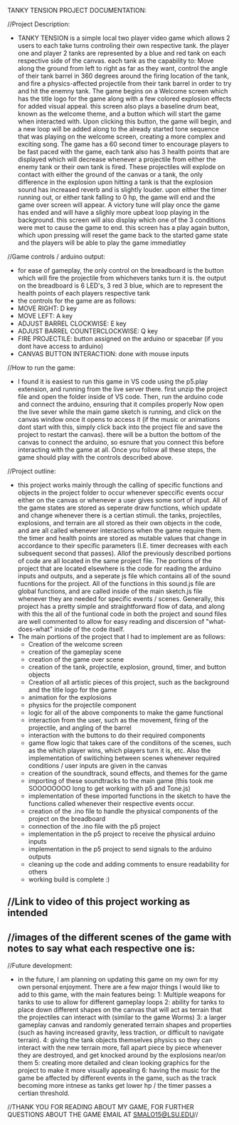 TANKY TENSION PROJECT DOCUMENTATION:

//Project Description:
-   TANKY TENSION is a simple local two player video game which allows 2 users to each take turns controling their own respective tank. the player one and player 2 tanks are represented by a blue and red tank on each respective side of the canvas.
    each tank as the capability to: Move along the ground from left to right as far as they want, control the angle of their tank barrel in 360 degrees around the firing location of the tank, and fire a physics-affected projectile from their tank barrel
    in order to try and hit the enemny tank. The game begins on a Welcome screen which has the title logo for the game along with a few colored explosion effects for added visual appeal. this screen also plays a baseline drum beat, known as the welcome theme,
    and a button which will start the game when interacted with. Upon clicking this button, the game will begin, and a new loop will be added along to the already started tone sequence that was playing on the welcome screen, creating a more complex and exciting song.
    The game has a 60 second timer to encourage players to be fast paced with the game, each tank also has 3 health points that are displayed which will decrease whenever a projectile from either the enemy tank or their own tank is fired. These projectiles will explode on contact with either
    the ground of the canvas or a tank, the only difference in the explosion upon hitting a tank is that the explosion sound has increased reverb and is slightly louder. upon either the timer running out, or either tank falling to 0 hp, the game will end and the game over
    screen will appear. A victory tune will play once the game has ended and will have a slighly more upbeat loop playing in the background. this screen will also display which one of the 3 conditions were met to cause the game to end. this screen has a play again button,
    which upon pressing will reset the game back to the started game state and the players will be able to play the game immediatley

//Game controls / arduino output:
- for ease of gameplay, the only control on the breadboard is the button which will fire the projectile from whichevers tanks turn it is. the output on the breadboard is 6 LED's, 3 red 3 blue, which are to represent the health points of each players respective tank
- the controls for the game are as follows:
-   MOVE RIGHT: D key
-   MOVE LEFT: A key
-   ADJUST BARREL CLOCKWISE: E key
-   ADJUST BARREL COUNTERCLOCKWISE: Q key
-   FIRE PROJECTILE: button assigned on the arduino or spacebar (if you dont have access to arduino)
-   CANVAS BUTTON INTERACTION: done with mouse inputs

//How to run the game:
-  I found it is easiest to run this game in VS code using the p5.play extension, and running from the live server there. first unzip the project file and open the folder inside of VS code. Then, run the arduino code and connect the arduino, ensuring that it compiles properly
   Now open the live sever while the main game sketch is running, and click on the canvas window once it opens to access it (if the music or animations dont start with this, simply click back into the project file and save the project to restart the canvas).
   there will be a button the bottom of the canvas to connect the arduino, so esnure that you connect this before interacting with the game at all. Once you follow all these steps, the game should play with the controls described above.
    
//Project outline: 
-  this project works mainly through the calling of specific functions and objects in the project folder to occur whenever speccific events occur either on the canvas or whenever a user gives some sort of input. All of the game states are stored as seperate draw functions,
   which update and change whenever there is a certian stimuli. the tanks, projectiles, explosions, and terrain are all stored as their own objects in the code, and are all called whenever interactions when the game require them. the timer and health points are stored as
   mutable values that change in accordance to their specific parameters (I.E. timer decreases with each subsequent second that passes). Allof the previously described portions of code are all located in the same project file. The portions of the project that are located
   elsewhere is the code for reading the arduino inputs and outputs, and a seperate js file which contains all of the sound fucntions for the project. All of the functions in this sound.js file are global functions, and are called inside of the main sketch.js file whenever
   they are needed for specific events / scenes. Generally, this project has a pretty simple and straightforward flow of data, and along with this the all of the funtional code in both the project and sound files are well commented to allow for easy reading and discersion
   of "what-does-what" inside of the code itself.
-  The main portions of the project that I had to implement are as follows:
    - Creation of the welcome screen
    - creation of the gameplay scene
    - creation of the game over scene
    - creation of the tank, projectile, explosion, ground, timer, and button objects
    - Creation of all artistic pieces of this project, such as the background and the title logo for the game 
    - animation for the explosions
    - physics for the projectile component
    - logic for all of the above components to make the game functional
    - interaction from the user, such as the movement, firing of the projectile, and angling of the barrel
    - interaction with the buttons to do their required components
    - game flow logic that takes care of the condiitons of the scenes, such as the which player wins, which players turn it is, etc. Also the implementation of switiching between scenes whenever required conditions / user inputs are given in the canvas
    - creation of the soundtrack, sound effects, and themes for the game
    - importing of these soundtracks to the main game (this took me SOOOOOOOO long to get working with p5 and Tone.js)
    - implementation of these imported functions in the sketch to have the functions called whenever their respective events occur.
    - creation of the .ino file to handle the physical components of the project on the  breadboard
    - connection of the .ino file with the p5 project
    - implementation in the p5 project to receive the physical arduino inputs
    - implementation in the p5 project to send signals to the arduino outputs
    - cleaning up the code and adding comments to ensure readability for others
    - working build is complete :)

//Link to video of this project working as intended
-  

//images of the different scenes of the game with notes to say what each respective one is: 
- 

//Future development:
-  in the future, I am planning on updating this game on my own for my own personal enjoyment. There are a few major things I would like to add to this game, with the main features being:
  1:  Multiple weapons for tanks to use to allow for different gameplay loops
   2:  ability for tanks to place down different shapes on the canvas that will act as terrain that the projectiles can interact with (similar to the game Worms)
    3:  a larger gameplay canvas and randomly generated terrain shapes and properties (such as having increased gravity, less traction, or difficult to navigate terrain).
     4:  giving the tank objects themselves physics so they can interact with the new terrain more, fall apart piece by piece whenever they are destroyed, and get knocked around by the explosions near/on them
      5:  creating more detailed and clean looking graphics for the project to make it more visually appealing
       6:  having the music for the game be affected by different events in the game, such as the track becoming more intnese as tanks get lower hp / the timer passes a certian threshold.


//THANK YOU FOR READING ABOUT MY GAME, FOR FURTHER QUESTIONS ABOUT THE GAME EMAIL AT SMALO15@LSU.EDU//
